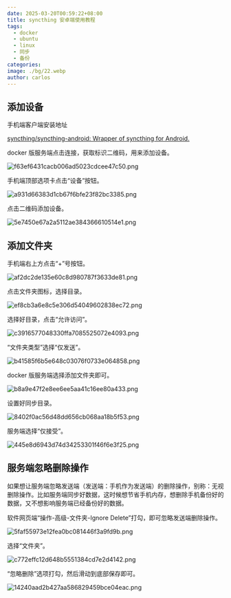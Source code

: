 ```yaml
---
date: 2025-03-20T00:59:22+08:00
title: syncthing 安卓端使用教程
tags:
  - docker
  - ubuntu
  - linux
  - 同步
  - 备份
categories: 
image: ./bg/22.webp
author: carlos
---
```


## 添加设备

手机端客户端安装地址

[syncthing/syncthing-android: Wrapper of syncthing for Android.](https://github.com/syncthing/syncthing-android)

docker 版服务端点击连接，获取标识二维码，用来添加设备。

![f63ef6431cacb006ad5023cdcee47c50.png](../_resources/f63ef6431cacb006ad5023cdcee47c50.png)

手机端顶部选项卡点击“设备”按钮。

![a931d66383d1cb67f6bfe23f82bc3385.png](../_resources/a931d66383d1cb67f6bfe23f82bc3385.png)

点击二维码添加设备。

![5e7450e67a2a5112ae384366610514e1.png](../_resources/5e7450e67a2a5112ae384366610514e1.png)

## 添加文件夹

手机端右上方点击“+”号按钮。

![af2dc2de135e60c8d980787f3633de81.png](../_resources/af2dc2de135e60c8d980787f3633de81.png)

点击文件夹图标，选择目录。

![ef8cb3a6e8c5e306d54049602838ec72.png](../_resources/ef8cb3a6e8c5e306d54049602838ec72.png)

选择好目录，点击“允许访问”。

![c3916577048330ffa7085525072e4093.png](../_resources/c3916577048330ffa7085525072e4093.png)

“文件夹类型”选择“仅发送”。

![b41585f6b5e648c03076f0733e064858.png](../_resources/b41585f6b5e648c03076f0733e064858.png)

docker 版服务端选择添加文件夹即可。

![b8a9e47f2e8ee6ee5aa41c16ee80a433.png](../_resources/b8a9e47f2e8ee6ee5aa41c16ee80a433.png)

设置好同步目录。

![8402f0ac56d48dd656cb068aa18b5f53.png](../_resources/8402f0ac56d48dd656cb068aa18b5f53.png)

服务端选择“仅接受”。

![445e8d6943d74d34253301f46f6e3f25.png](../_resources/445e8d6943d74d34253301f46f6e3f25.png)

## 服务端忽略删除操作

如果想让服务端忽略发送端（发送端：手机作为发送端）的删除操作，别称：无视删除操作。比如服务端同步好数据，这时候想节省手机内存，想删除手机备份好的数据，又不想影响服务端已经备份好的数据。

软件网页端“操作-高级-文件夹-Ignore Delete”打勾，即可忽略发送端删除操作。

![5faf55973e12fea0bc081446f3a9fd9b.png](../_resources/5faf55973e12fea0bc081446f3a9fd9b.png)

选择“文件夹”。

![c772effc12d648b5551384cd7e2d4142.png](../_resources/c772effc12d648b5551384cd7e2d4142.png)

“忽略删除”选项打勾，然后滑动到底部保存即可。

![14240aad2b427aa586829459bce04eac.png](../_resources/14240aad2b427aa586829459bce04eac.png)

